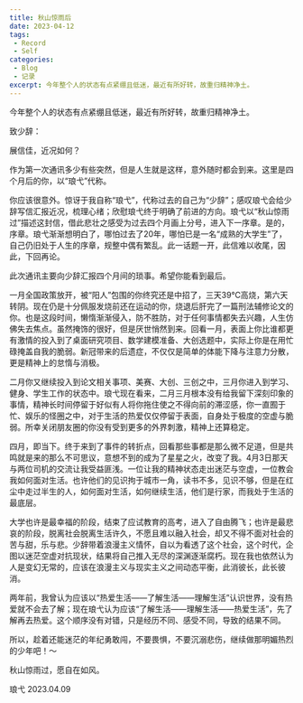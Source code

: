 ```yaml
---
title: 秋山惊雨后
date: 2023-04-12
tags:
 - Record
 - Self
categories:
 - Blog
 - 记录
excerpt: 今年整个人的状态有点紧绷且低迷，最近有所好转，故重归精神净土。
---
```



今年整个人的状态有点紧绷且低迷，最近有所好转，故重归精神净土。

致少辞：

展信佳，近况如何？

作为第一次通讯多少有些突然，但是人生就是这样，意外随时都会到来。这里是四个月后的你，以“琅弋”代称。

你应该很意外。惊讶于我自称“琅弋”，代称过去的自己为“少辞”；感叹琅弋会给少辞写信汇报近况，梳理心绪；欣慰琅弋终于明确了前进的方向。琅弋以“秋山惊雨过”描述这封信，借此悲壮之感受为过去四个月画上分号，进入下一序章。是的，序章。琅弋渐渐想明白了，哪怕过去了20年，哪怕已是一名“成熟的大学生”了，自己仍旧处于人生的序章，规整中偶有繁乱。此一话题一开，此信难以收尾，因此，下回再论。

此次通讯主要向少辞汇报四个月间的琐事。希望你能看到最后。

一月全国政策放开，被“阳人”包围的你终究还是中招了，三天39℃高烧，第六天转阴。现在仍是十分佩服发烧前还在运动的你，烧退后肝完了一篇刑法辅修论文的你。也是这段时间，懒惰渐渐侵入，防不胜防，对于任何事情都失去兴趣，人生仿佛失去焦点。虽然掩饰的很好，但是厌世悄然到来。回看一月，表面上你比谁都更有激情的投入到了桌面研究项目、数学建模准备、大创选题中，实际上你是在用忙碌掩盖自我的脆弱。新冠带来的后遗症，不仅仅是简单的体能下降与注意力分散，更是精神上的怠惰与消极。

二月你又继续投入到论文相关事项、美赛、大创、三创之中，三月你进入到学习、健身、学生工作的状态中。琅弋现在看来，二月三月根本没有给我留下深刻印象的事情，精神长时间停留于好似有人将你拖住使之不得向前的滞涩感，你一直囿于忙、娱乐的怪圈之中，对于生活的热爱仅仅停留于表面，自身处于极度的空虚与脆弱。所幸关闭朋友圈的你没有受到更多的外界刺激，精神上还算稳定。

四月，即当下。终于来到了事件的转折点，回看那些事都是那么微不足道，但是共鸣就是来的那么不可思议，意想不到的成为了星星之火，改变了我。4月3日那天与两位司机的交流让我受益匪浅。一位让我的精神状态走出迷茫与空虚，一位教会我如何面对生活。也许他们的见识拘于城市一角，读书不多，见识不够，但是在红尘中走过半生的人，如何面对生活，如何继续生活，他们是行家，而我处于生活的最底层。

大学也许是最幸福的阶段，结束了应试教育的高考，进入了自由腾飞；也许是最悲哀的阶段，脱离社会脱离生活许久，不愿且难以融入社会，却又不得不面对社会的苦与甜，乐与悲。少辞带着浪漫主义情怀，自以为看透了这个社会，这个时代，企图以迷茫空虚对抗现状，结果将自己推入无尽的深渊逐渐腐朽。现在我也依然认为人是变幻无常的，应该在浪漫主义与现实主义之间动态平衡，此消彼长，此长彼消。

两年前，我曾认为应该以“热爱生活——了解生活——理解生活”认识世界，没有热爱就不会去了解；现在琅弋认为应该“了解生活——理解生活——热爱生活”，先了解再去热爱。这个顺序没有对错，只是经历不同、感受不同，导致的结果不同。

所以，趁着还能迷茫的年纪勇敢闯，不要畏惧，不要沉溺悲伤，继续做那明媚热烈的少年吧！～

秋山惊雨过，愿自在如风。


琅弋
2023.04.09